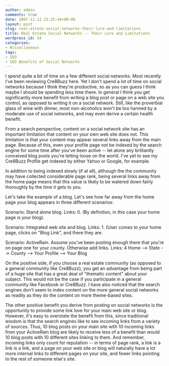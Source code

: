 ```yaml
---
author: admin
comments: true
date: 2007-11-12 23:25:44+00:00
layout: post
slug: real-estate-social-networks-their-lure-and-limitations
title: Real Estate Social Networks -- Their Lure and Limitations
wordpress_id: 54
categories:
- Miscellaneous
tags:
- SEO
- SEO Benefits of Social Networks
---
```


I spend quite a bit of time on a few different social networks.  Most recently I've been reviewing Cre8Buzz here.  Yet I don't spend a lot of time on social networks because I think they're productive, so as you can guess I think maybe I should be spending less time there.  In general I think you get significantly more benefit from writing a blog post or page on a web site you control, as opposed to writing it on a social network.  Still, like the proverbial glass of wine with dinner, most non-alcoholics won't be too harmed by a moderate use of social networks, and may even derive a certain health benefit.

From a search perspective, content on a social network site has an important limitation that content on your own web site does not.  This limitation is that your content may appear several links away from the main page.  Because of this, even your profile page not be indexed by the search engine for some time after you've been active -- let alone any brilliantly conceived blog posts you're letting loose on the world.  I've yet to see my Cre8Buzz Profile get indexed by either Yahoo or Google, for example.

In addition to being indexed slowly (if at all), although the the community may have collected considerable page rank, being several links away from the home page means that this value is likely to be watered down fairly thoroughly by the time it gets to you.

Let's take the example of a blog.  Let's see how far away from the home page your blog appears in three different scenarios:

Scenario:  Stand alone blog.
Links:  0.  (By definition, in this case your home page is your blog).

Scenario:  Integrated web site and blog.
Links:  1.  (User comes to your home page, clicks on "Blog Link", and there they are.

Scenario:  ActiveRain.  Assume you've been posting enough there that you're on page one for your county.  Otherwise add links.
Links:  4   Home --> State --> County --> Your Profile --> Your Blog

On the positive side, if you choose a real estate community (as opposed to a general community like Cre8Buzz), you get an advantage from being part of a huge site that has a great deal of "thematic content" about your subject.  This would not be the case if you participate in a general community like Facebook or Cre8Buzz.  I have also noticed that the search engines don't seem to index content on the more general social networks as readily as they do the content on more theme-based sites.

The other positive benefit you derive from posting on social networks is the opportunity to provide some link love for your main web site or blog.  However, it's easy to overstate the benefit from this, since traditional wisdom is that the search engines like to see incoming links from a variety of sources.  Thus, 10 blog posts on your main site with 10 incoming links from your ActiveRain blog are likely to receive less of a benefit than would 10 blog posts with 10 different sites linking to them.  And remember, incoming links only count for reputation -- in terms of page rank, a link is a link is a link, and a page on your web site or blog will naturally have a lot more internal links to different pages on your site, and fewer links pointing to the rest of someone else's site.
